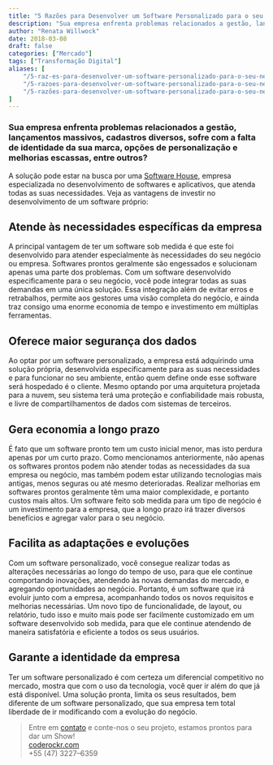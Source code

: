 ```yaml
---
title: "5 Razões para Desenvolver um Software Personalizado para o seu Negócio"
description: "Sua empresa enfrenta problemas relacionados a gestão, lançamentos massivos, cadastros diversos, sofre com a falta de identidade da sua marca, opções de personalização e melhorias escassas..."
author: "Renata Willwock"
date: 2018-03-08
draft: false
categories: ["Mercado"]
tags: ["Transformação Digital"]
aliases: [
    "/5-raz-es-para-desenvolver-um-software-personalizado-para-o-seu-neg-cio--697836f5ef05",
    "/5-razoes-para-desenvolver-um-software-personalizado-para-o-seu-negocio-697836f5ef05",
    "/5-razões-para-desenvolver-um-software-personalizado-para-o-seu-negócio-697836f5ef05",
]
---
```


### Sua empresa enfrenta problemas relacionados a gestão, lançamentos massivos, cadastros diversos, sofre com a falta de identidade da sua marca, opções de personalização e melhorias escassas, entre outros?

A solução pode estar na busca por uma [Software House](http://www.coderockr.com), empresa especializada no desenvolvimento de softwares e aplicativos, que atenda todas as suas necessidades. Veja as vantagens de investir no desenvolvimento de um software próprio:

## Atende às necessidades específicas da empresa

A principal vantagem de ter um software sob medida é que este foi desenvolvido para atender especialmente às necessidades do seu negócio ou empresa. Softwares prontos geralmente são engessados e solucionam apenas uma parte dos problemas. Com um software desenvolvido especificamente para o seu negócio, você pode integrar todas as suas demandas em uma única solução. Essa integração além de evitar erros e retrabalhos, permite aos gestores uma visão completa do negócio, e ainda traz consigo uma enorme economia de tempo e investimento em múltiplas ferramentas.

## Oferece maior segurança dos dados

Ao optar por um software personalizado, a empresa está adquirindo uma solução própria, desenvolvida especificamente para as suas necessidades e para funcionar no seu ambiente, então quem define onde esse software será hospedado é o cliente. Mesmo optando por uma arquitetura projetada para a nuvem, seu sistema terá uma proteção e confiabilidade mais robusta, e livre de compartilhamentos de dados com sistemas de terceiros.

## Gera economia a longo prazo

É fato que um software pronto tem um custo inicial menor, mas isto perdura apenas por um curto prazo. Como mencionamos anteriormente, não apenas os softwares prontos podem não atender todas as necessidades da sua empresa ou negócio, mas também podem estar utilizando tecnologias mais antigas, menos seguras ou até mesmo deterioradas. Realizar melhorias em softwares prontos geralmente têm uma maior complexidade, e portanto custos mais altos. Um software feito sob medida para um tipo de negócio é um investimento para a empresa, que a longo prazo irá trazer diversos benefícios e agregar valor para o seu negócio.

## Facilita as adaptações e evoluções

Com um software personalizado, você consegue realizar todas as alterações necessárias ao longo do tempo de uso, para que ele continue comportando inovações, atendendo às novas demandas do mercado, e agregando oportunidades ao negócio. Portanto, é um software que irá evoluir junto com a empresa, acompanhando todos os novos requisitos e melhorias necessárias. Um novo tipo de funcionalidade, de layout, ou relatório, tudo isso e muito mais pode ser facilmente customizado em um software desenvolvido sob medida, para que ele continue atendendo de maneira satisfatória e eficiente a todos os seus usuários.

## Garante a identidade da empresa

Ter um software personalizado é com certeza um diferencial competitivo no mercado, mostra que com o uso da tecnologia, você quer ir além do que já está disponível. Uma solução pronta, limita os seus resultados, bem diferente de um software personalizado, que sua empresa tem total liberdade de ir modificando com a evolução do negócio.

> Entre em [contato](http://coderockr.com/contact.html) e conte-nos o seu projeto, estamos prontos para dar um Show! <br>
> [coderockr.com](http://www.coderockr.com) <br>
> +55 (47) 3227–6359
